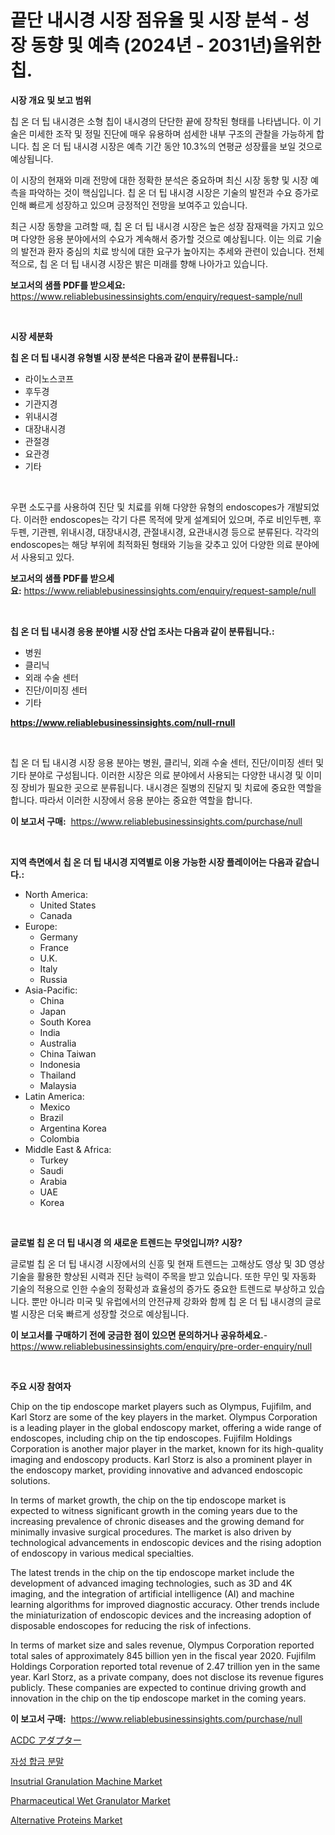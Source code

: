 <p><h1>끝단 내시경 시장 점유율 및 시장 분석 - 성장 동향 및 예측 (2024년 - 2031년)을위한 칩.</h1></p><p><strong>시장 개요 및 보고 범위</strong></p>
<p><p>칩 온 더 팁 내시경은 소형 칩이 내시경의 단단한 끝에 장착된 형태를 나타냅니다. 이 기술은 미세한 조작 및 정밀 진단에 매우 유용하며 섬세한 내부 구조의 관찰을 가능하게 합니다. 칩 온 더 팁 내시경 시장은 예측 기간 동안 10.3%의 연평균 성장률을 보일 것으로 예상됩니다.</p><p>이 시장의 현재와 미래 전망에 대한 정확한 분석은 중요하며 최신 시장 동향 및 시장 예측을 파악하는 것이 핵심입니다. 칩 온 더 팁 내시경 시장은 기술의 발전과 수요 증가로 인해 빠르게 성장하고 있으며 긍정적인 전망을 보여주고 있습니다.</p><p>최근 시장 동향을 고려할 때, 칩 온 더 팁 내시경 시장은 높은 성장 잠재력을 가지고 있으며 다양한 응용 분야에서의 수요가 계속해서 증가할 것으로 예상됩니다. 이는 의료 기술의 발전과 환자 중심의 치료 방식에 대한 요구가 높아지는 추세와 관련이 있습니다. 전체적으로, 칩 온 더 팁 내시경 시장은 밝은 미래를 향해 나아가고 있습니다.</p></p>
<p><strong>보고서의 샘플 PDF를 받으세요:</strong> <a href="https://www.reliablebusinessinsights.com/enquiry/request-sample/null">https://www.reliablebusinessinsights.com/enquiry/request-sample/null</a></p>
<p>&nbsp;</p>
<p><strong>시장 세분화</strong></p>
<p><strong>칩 온 더 팁 내시경 유형별 시장 분석은 다음과 같이 분류됩니다.:</strong></p>
<p><ul><li>라이노스코프</li><li>후두경</li><li>기관지경</li><li>위내시경</li><li>대장내시경</li><li>관절경</li><li>요관경</li><li>기타</li></ul></p>
<p>&nbsp;</p>
<p><p>우편 소도구를 사용하여 진단 및 치료를 위해 다양한 유형의 endoscopes가 개발되었다. 이러한 endoscopes는 각기 다른 목적에 맞게 설계되어 있으며, 주로 비인두펜, 후두펜, 기관펜, 위내시경, 대장내시경, 관절내시경, 요관내시경 등으로 분류된다. 각각의 endoscopes는 해당 부위에 최적화된 형태와 기능을 갖추고 있어 다양한 의료 분야에서 사용되고 있다.</p></p>
<p><strong>보고서의 샘플 PDF를 받으세요:</strong>&nbsp;<a href="https://www.reliablebusinessinsights.com/enquiry/request-sample/null">https://www.reliablebusinessinsights.com/enquiry/request-sample/null</a></p>
<p>&nbsp;</p>
<p><strong> 칩 온 더 팁 내시경 응용 분야별 시장 산업 조사는 다음과 같이 분류됩니다.:</strong></p>
<p><ul><li>병원</li><li>클리닉</li><li>외래 수술 센터</li><li>진단/이미징 센터</li><li>기타</li></ul></p>
<p><strong><a href="https://www.reliablebusinessinsights.com/null-rnull">https://www.reliablebusinessinsights.com/null-rnull</a></strong></p>
<p>&nbsp;</p>
<p><p>칩 온 더 팁 내시경 시장 응용 분야는 병원, 클리닉, 외래 수술 센터, 진단/이미징 센터 및 기타 분야로 구성됩니다. 이러한 시장은 의료 분야에서 사용되는 다양한 내시경 및 이미징 장비가 필요한 곳으로 분류됩니다. 내시경은 질병의 진달지 및 치료에 중요한 역할을 합니다. 따라서 이러한 시장에서 응용 분야는 중요한 역할을 합니다.</p></p>
<p><strong>이 보고서 구매:</strong>&nbsp; <a href="https://www.reliablebusinessinsights.com/purchase/null">https://www.reliablebusinessinsights.com/purchase/null</a></p>
<p>&nbsp;</p>
<p><strong>지역 측면에서 칩 온 더 팁 내시경 지역별로 이용 가능한 시장 플레이어는 다음과 같습니다.:</strong></p>
<p><ul>
    <li>
        North America:
        <ul>
            <li>United States</li>
            <li>Canada</li>
        </ul>
    </li>
    <li>
        Europe:
        <ul>
            <li>Germany</li>
            <li>France</li>
            <li>U.K.</li>
            <li>Italy</li>
            <li>Russia</li>
        </ul>
    </li>
    <li>
        Asia-Pacific:
        <ul>
            <li>China</li>
            <li>Japan</li>
            <li>South Korea</li>
            <li>India</li>
            <li>Australia</li>
            <li>China Taiwan</li>
            <li>Indonesia</li>
            <li>Thailand</li>
            <li>Malaysia</li>
        </ul>
    </li>
    <li>
        Latin America:
        <ul>
            <li>Mexico</li>
            <li>Brazil</li>
            <li>Argentina Korea</li>
            <li>Colombia</li>
        </ul>
    </li>
    <li>
        Middle East & Africa:
        <ul>
            <li>Turkey</li>
            <li>Saudi</li>
            <li>Arabia</li>
            <li>UAE</li>
            <li>Korea</li>
        </ul>
    </li>
    </ul></p>
<p>&nbsp;</p>
<p><strong>글로벌 칩 온 더 팁 내시경 의 새로운 트렌드는 무엇입니까? 시장?</strong></p>
<p><p>글로벌 칩 온 더 팁 내시경 시장에서의 신흥 및 현재 트렌드는 고해상도 영상 및 3D 영상 기술을 활용한 향상된 시력과 진단 능력이 주목을 받고 있습니다. 또한 무인 및 자동화 기술의 적용으로 인한 수술의 정확성과 효율성의 증가도 중요한 트렌드로 부상하고 있습니다. 뿐만 아니라 미국 및 유럽에서의 안전규제 강화와 함께 칩 온 더 팁 내시경의 글로벌 시장은 더욱 빠르게 성장할 것으로 예상됩니다.</p></p>
<p><strong>이 보고서를 구매하기 전에 궁금한 점이 있으면 문의하거나 공유하세요.</strong>- <a href="https://www.reliablebusinessinsights.com/enquiry/pre-order-enquiry/null">https://www.reliablebusinessinsights.com/enquiry/pre-order-enquiry/null</a></p>
<p>&nbsp;</p>
<p><strong>주요 시장 참여자</strong></p>
<p><p>Chip on the tip endoscope market players such as Olympus, Fujifilm, and Karl Storz are some of the key players in the market. Olympus Corporation is a leading player in the global endoscopy market, offering a wide range of endoscopes, including chip on the tip endoscopes. Fujifilm Holdings Corporation is another major player in the market, known for its high-quality imaging and endoscopy products. Karl Storz is also a prominent player in the endoscopy market, providing innovative and advanced endoscopic solutions.</p><p>In terms of market growth, the chip on the tip endoscope market is expected to witness significant growth in the coming years due to the increasing prevalence of chronic diseases and the growing demand for minimally invasive surgical procedures. The market is also driven by technological advancements in endoscopic devices and the rising adoption of endoscopy in various medical specialties.</p><p>The latest trends in the chip on the tip endoscope market include the development of advanced imaging technologies, such as 3D and 4K imaging, and the integration of artificial intelligence (AI) and machine learning algorithms for improved diagnostic accuracy. Other trends include the miniaturization of endoscopic devices and the increasing adoption of disposable endoscopes for reducing the risk of infections.</p><p>In terms of market size and sales revenue, Olympus Corporation reported total sales of approximately 845 billion yen in the fiscal year 2020. Fujifilm Holdings Corporation reported total revenue of 2.47 trillion yen in the same year. Karl Storz, as a private company, does not disclose its revenue figures publicly. These companies are expected to continue driving growth and innovation in the chip on the tip endoscope market in the coming years.</p></p>
<p><strong>이 보고서 구매:</strong>&nbsp;&nbsp;<a href="https://www.reliablebusinessinsights.com/purchase/null">https://www.reliablebusinessinsights.com/purchase/null</a></p>
<p><p><a href="https://github.com/andym141978/Market-Research-Report-List-1/blob/main/7206695122893.md">ACDC アダプター</a></p><p><a href="https://github.com/njolsky1/Market-Research-Report-List-1/blob/main/1906493108676.md">자성 합금 분말</a></p><p><a href="https://github.com/LitzyGulgowski2023/Market-Research-Report-List-1/blob/main/insutrial-granulation-machine-market.md">Insutrial Granulation Machine Market</a></p><p><a href="https://github.com/Sinjinluong3e0awx2m195k76/Market-Research-Report-List-2/blob/main/pharmaceutical-wet-granulator-market.md">Pharmaceutical Wet Granulator Market</a></p><p><a href="https://issuu.com/reportprime-2/docs/alternative-proteins-market-size-2030.pptx">Alternative Proteins Market</a></p></p>